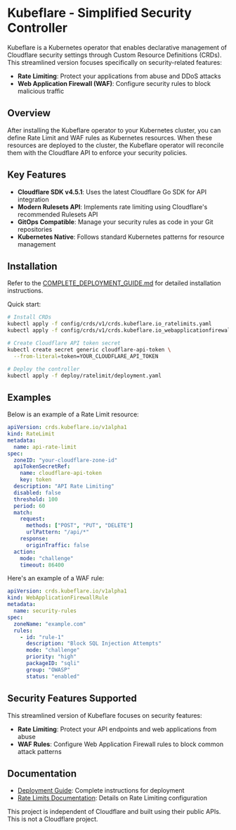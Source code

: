 # Kubeflare - Simplified Security Controller

Kubeflare is a Kubernetes operator that enables declarative management of Cloudflare security settings through Custom Resource Definitions (CRDs). This streamlined version focuses specifically on security-related features:

- **Rate Limiting**: Protect your applications from abuse and DDoS attacks
- **Web Application Firewall (WAF)**: Configure security rules to block malicious traffic

## Overview

After installing the Kubeflare operator to your Kubernetes cluster, you can define Rate Limit and WAF rules as Kubernetes resources. When these resources are deployed to the cluster, the Kubeflare operator will reconcile them with the Cloudflare API to enforce your security policies.

## Key Features

- **Cloudflare SDK v4.5.1**: Uses the latest Cloudflare Go SDK for API integration
- **Modern Rulesets API**: Implements rate limiting using Cloudflare's recommended Rulesets API
- **GitOps Compatible**: Manage your security rules as code in your Git repositories
- **Kubernetes Native**: Follows standard Kubernetes patterns for resource management

## Installation

Refer to the [COMPLETE_DEPLOYMENT_GUIDE.md](COMPLETE_DEPLOYMENT_GUIDE.md) for detailed installation instructions.

Quick start:
```bash
# Install CRDs
kubectl apply -f config/crds/v1/crds.kubeflare.io_ratelimits.yaml
kubectl apply -f config/crds/v1/crds.kubeflare.io_webapplicationfirewallrules.yaml

# Create Cloudflare API token secret
kubectl create secret generic cloudflare-api-token \
  --from-literal=token=YOUR_CLOUDFLARE_API_TOKEN

# Deploy the controller
kubectl apply -f deploy/ratelimit/deployment.yaml
```

## Examples

Below is an example of a Rate Limit resource:

```yaml
apiVersion: crds.kubeflare.io/v1alpha1
kind: RateLimit
metadata:
  name: api-rate-limit
spec:
  zoneID: "your-cloudflare-zone-id"
  apiTokenSecretRef:
    name: cloudflare-api-token
    key: token
  description: "API Rate Limiting"
  disabled: false
  threshold: 100
  period: 60
  match:
    request:
      methods: ["POST", "PUT", "DELETE"]
      urlPattern: "/api/*"
    response:
      originTraffic: false
  action:
    mode: "challenge"
    timeout: 86400
```

Here's an example of a WAF rule:

```yaml
apiVersion: crds.kubeflare.io/v1alpha1
kind: WebApplicationFirewallRule
metadata:
  name: security-rules
spec:
  zoneName: "example.com"
  rules:
    - id: "rule-1"
      description: "Block SQL Injection Attempts"
      mode: "challenge"
      priority: "high"
      packageID: "sqli"
      group: "OWASP"
      status: "enabled"
```

## Security Features Supported

This streamlined version of Kubeflare focuses on security features:

- **Rate Limiting**: Protect your API endpoints and web applications from abuse
- **WAF Rules**: Configure Web Application Firewall rules to block common attack patterns

## Documentation

- [Deployment Guide](COMPLETE_DEPLOYMENT_GUIDE.md): Complete instructions for deployment
- [Rate Limits Documentation](docs/rate-limits.md): Details on Rate Limiting configuration

This project is independent of Cloudflare and built using their public APIs. This is not a Cloudflare project.
